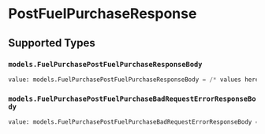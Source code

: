 # PostFuelPurchaseResponse


## Supported Types

### `models.FuelPurchasePostFuelPurchaseResponseBody`

```python
value: models.FuelPurchasePostFuelPurchaseResponseBody = /* values here */
```

### `models.FuelPurchasePostFuelPurchaseBadRequestErrorResponseBody`

```python
value: models.FuelPurchasePostFuelPurchaseBadRequestErrorResponseBody = /* values here */
```

